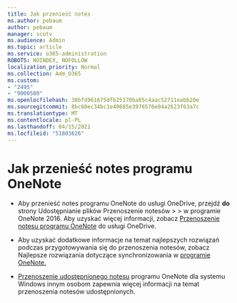 ```yaml
---
title: Jak przenieść notes
ms.author: pebaum
author: pebaum
manager: scotv
ms.audience: Admin
ms.topic: article
ms.service: o365-administration
ROBOTS: NOINDEX, NOFOLLOW
localization_priority: Normal
ms.collection: Adm_O365
ms.custom:
- "2495"
- "9000580"
ms.openlocfilehash: 38bfd961675dfb25170ba05c4aac52711eabb20e
ms.sourcegitcommit: 8bc60ec34bc1e40685e3976576e04a2623f63a7c
ms.translationtype: MT
ms.contentlocale: pl-PL
ms.lasthandoff: 04/15/2021
ms.locfileid: "51803626"
---
```

# <a name="how-to-move-a-onenote-notebook"></a>Jak przenieść notes programu OneNote

* Aby przenieść notes programu OneNote do usługi OneDrive, przejdź **do** strony Udostępnianie plików Przenoszenie notesów  >    >   w programie OneNote 2016. Aby uzyskać więcej informacji, zobacz [Przenoszenie notesu programu OneNote](https://support.office.com/article/Move-a-OneNote-notebook-to-OneDrive-0af0a141-0bdf-49ab-9e50-45dbcca44082) do usługi OneDrive.

* Aby uzyskać dodatkowe informacje na temat najlepszych rozwiązań podczas przygotowywania się do przenoszenia notesów, zobacz Najlepsze rozwiązania dotyczące synchronizowania w [programie OneNote.](https://support.microsoft.com/help/2819334/onenote-syncing-best-practices)

* [Przenoszenie udostępnionego notesu](https://support.office.com/article/Move-a-OneNote-for-Windows-notebook-that-you-ve-shared-with-others-56c7659e-1850-49a6-8874-e2db6b440cd4) programu OneNote dla systemu Windows innym osobom zapewnia więcej informacji na temat przenoszenia notesów udostępnionych.
